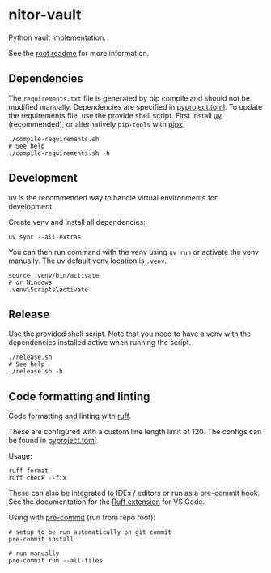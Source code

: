 # nitor-vault

Python vault implementation.

See the [root readme](../README.md) for more information.

## Dependencies

The `requirements.txt` file is generated by pip compile and should not be modified manually.
Dependencies are specified in [pyproject.toml](./pyproject.toml).
To update the requirements file,
use the provide shell script.
First install [uv](https://github.com/astral-sh/uv) (recommended),
or alternatively `pip-tools` with [pipx](https://github.com/pypa/pipx)

```shell
./compile-requirements.sh
# See help
./compile-requirements.sh -h
```

## Development

uv is the recommended way to handle virtual environments for development.

Create venv and install all dependencies:

```shell
uv sync --all-extras
```

You can then run command with the venv using `uv run` or activate the venv manually.
The uv default venv location is `.venv`.

```shell
source .venv/bin/activate
# or Windows
.venv\Scripts\activate
```

## Release

Use the provided shell script.
Note that you need to have a venv with the dependencies installed active when running the script.

```shell
./release.sh
# See help
./release.sh -h
```

## Code formatting and linting

Code formatting and linting with [ruff](https://github.com/charliermarsh/ruff).

These are configured with a custom line length limit of 120.
The configs can be found in [pyproject.toml](./pyproject.toml).

Usage:

```shell
ruff format
ruff check --fix
```

These can also be integrated to IDEs / editors or run as a pre-commit hook.
See the documentation for the [Ruff extension](https://github.com/astral-sh/ruff-vscode) for VS Code.

Using with [pre-commit](https://pre-commit.com/) (run from repo root):

```shell
# setup to be run automatically on git commit
pre-commit install

# run manually
pre-commit run --all-files
```
